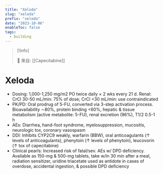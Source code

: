 ```yaml
---
title: "Xeloda"
slug: "xeloda"
prefix: "xeloda"
date: "2023-10-06"
enableToc: false
tags:
  - building
---
```


> [!info]
>
> 🌱 來自: [[Capecitabine]]

# Xeloda

- Dosing: 1,000-1,250 mg/m2 PO twice daily × 2 wks every 21 d. Renal: CrCl 30-50 mL/min: 75% of dose; CrCl <30 mL/min: use contraindicated
- PK/PD: Oral prodrug of 5-FU, converted via 3-step activation process. Bioavailability ∼80%, protein binding <60%, hepatic & tissue metabolism (active metabolite: 5-FU), renal excretion (96%), T1/2 0.5-1 h
- AEs: Diarrhea, hand-foot syndrome, myelosuppression, mucositis, neurologic tox, coronary vasospasm
- DDI: Inhibits CYP2C9 weakly, warfarin (BBW), oral anticoagulants (↑ levels of anticoagulants), phenytoin (↑ levels of phenytoin), leucovorin (↑ tox of capecitabine)
- Clinical pearls: Increased risk of fatal/sev. AEs w/ DPD deficiency. Available as 150-mg & 500-mg tablets, take w/in 30 min after a meal, radiation sensitizer, uridine triacetate used as antidote in cases of overdose, accidental ingestion, & possible DPD deficiency
